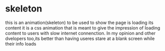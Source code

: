 # skeleton
this is an animation(skeleton) to be used to show the page is loading its content
it is a css animation that is meant to give the impression of loading content to users with slow internet connenction.
In my opinion and other dvelopers too,its better than having useres stare at a blank screen while their info loads
